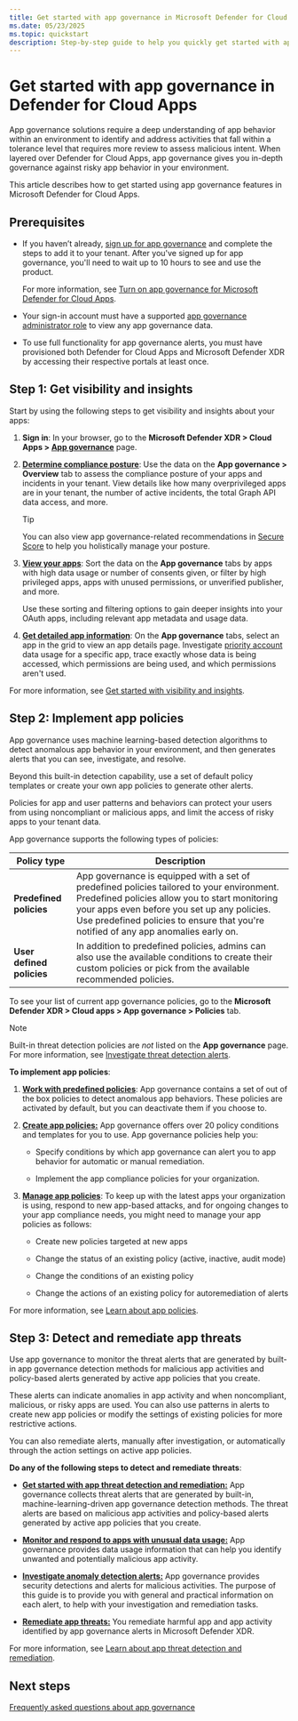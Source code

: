 ```yaml
---
title: Get started with app governance in Microsoft Defender for Cloud Apps in Microsoft Defender XDR.
ms.date: 05/23/2025
ms.topic: quickstart
description: Step-by-step guide to help you quickly get started with app governance in Microsoft Defender for Cloud Apps and Microsoft Defender XDR.
---
```


# Get started with app governance in Defender for Cloud Apps

App governance solutions require a deep understanding of app behavior within an environment to identify and address activities that fall within a tolerance level that requires more review to assess malicious intent. When layered over Defender for Cloud Apps, app governance gives you in-depth governance against risky app behavior in your environment.

This article describes how to get started using app governance features in Microsoft Defender for Cloud Apps.

## Prerequisites

- If you haven’t already, [sign up for app governance](https://security.microsoft.com/cloudapps/settings?tabid=activateAppG) and complete the steps to add it to your tenant.  After you've signed up for app governance, you'll need to wait up to 10 hours to see and use the product.

    For more information, see [Turn on app governance for Microsoft Defender for Cloud Apps](app-governance-get-started.md).

- Your sign-in account must have a supported [app governance administrator role](app-governance-get-started.md#roles) to view any app governance data.

- To use full functionality for app governance alerts, you must have provisioned both Defender for Cloud Apps and Microsoft Defender XDR by accessing their respective portals at least once.

## Step 1: Get visibility and insights

Start by using the following steps to get visibility and insights about your apps:

1. **Sign in**: In your browser, go to the **Microsoft Defender XDR > Cloud Apps > [App governance](https://aka.ms/appgovernance)** page.

1. **[Determine compliance posture](app-governance-visibility-insights-compliance-posture.md)**: Use the data on the **App governance > Overview** tab to assess the compliance posture of your apps and incidents in your tenant. View details like how many overprivileged apps are in your tenant, the number of active incidents, the total Graph API data access, and more.

   > [!TIP]
   > You can also view app governance-related recommendations in [Secure Score](https://security.microsoft.com/securescore?viewid=overview&tid=b5304409-74ae-42bf-a3e3-d62da4845129) to help you holistically manage your posture.
   >

1. **[View your apps](app-governance-visibility-insights-view-apps.md)**: Sort the data on the **App governance** tabs by apps with high data usage or number of consents given, or filter by high privileged apps, apps with unused permissions, or unverified publisher, and more.

    Use these sorting and filtering options to gain deeper insights into your OAuth apps, including relevant app metadata and usage data.

1. **[Get detailed app information](app-governance-visibility-insights-view-apps.md#getting-detailed-information-on-an-app)**: On the **App governance** tabs, select an app in the grid to view an app details page. Investigate [priority account](/microsoft-365/admin/setup/priority-accounts) data usage for a specific app, trace exactly whose data is being accessed, which permissions are being used, and which permissions aren't used.

For more information, see [Get started with visibility and insights](app-governance-visibility-insights-get-started.md).

## Step 2: Implement app policies

App governance uses machine learning-based detection algorithms to detect anomalous app behavior in your environment, and then generates alerts that you can see, investigate, and resolve.

Beyond this built-in detection capability, use a set of default policy templates or create your own app policies to generate other alerts.

Policies for app and user patterns and behaviors can protect your users from using noncompliant or malicious apps, and limit the access of risky apps to your tenant data.

App governance supports the following types of policies:

|Policy type  |Description  |
|---------|---------|
|**Predefined policies**     |  App governance is equipped with a set of predefined policies tailored to your environment. Predefined policies allow you to start monitoring your apps even before you set up any policies. Use predefined policies to ensure that you're notified of any app anomalies early on.         |
|**User defined policies**     |     In addition to predefined policies, admins can also use the available conditions to create their custom policies or pick from the available recommended policies.    |

To see your list of current app governance policies, go to the **Microsoft Defender XDR > Cloud apps > App governance > Policies** tab.

> [!NOTE]
> Built-in threat detection policies are *not* listed on the **App governance** page. For more information, see [Investigate threat detection alerts](app-governance-anomaly-detection-alerts.md).
>

**To implement app policies**:

1. **[Work with predefined policies](app-governance-predefined-policies.md#working-with-predefined-policies)**:  App governance contains a set of out of the box policies to detect anomalous app behaviors. These policies are activated by default, but you can deactivate them if you choose to.

1. **[Create app policies:](app-governance-app-policies-create.md)** App governance offers over 20 policy conditions and templates for you to use. App governance policies help you:

    - Specify conditions by which app governance can alert you to app behavior for automatic or manual remediation.

    - Implement the app compliance policies for your organization.

1. **[Manage app policies](app-governance-app-policies-manage.md)**: To keep up with the latest apps your organization is using, respond to new app-based attacks, and for ongoing changes to your app compliance needs, you might need to manage your app policies as follows:

    - Create new policies targeted at new apps

    - Change the status of an existing policy (active, inactive, audit mode)

    - Change the conditions of an existing policy

    - Change the actions of an existing policy for autoremediation of alerts

For more information, see [Learn about app policies](app-governance-app-policies-overview.md).

## Step 3: Detect and remediate app threats

Use app governance to monitor the threat alerts that are generated by built-in app governance detection methods for malicious app activities and policy-based alerts generated by active app policies that you create.

These alerts can indicate anomalies in app activity and when noncompliant, malicious, or risky apps are used. You can also use patterns in alerts to create new app policies or modify the settings of existing policies for more restrictive actions.

You can also remediate alerts, manually after investigation, or automatically through the action settings on active app policies.

**Do any of the following steps to detect and remediate threats**:

- **[Get started with app threat detection and remediation:](app-governance-detect-remediate-get-started.md)** App governance collects threat alerts that are generated by built-in, machine-learning-driven app governance detection methods. The threat alerts are based on malicious app activities and policy-based alerts generated by active app policies that you create.

- **[Monitor and respond to apps with unusual data usage:](app-governance-monitor-apps-unusual-data-usage.md)** App governance provides data usage information that can help you identify unwanted and potentially malicious app activity.

- **[Investigate anomaly detection alerts:](app-governance-anomaly-detection-alerts.md)** App governance provides security detections and alerts for malicious activities. The purpose of this guide is to provide you with general and practical information on each alert, to help with your investigation and remediation tasks.

- [**Remediate app threats:**](app-governance-manage-alerts.md) You remediate harmful app and app activity identified by app governance alerts in Microsoft Defender XDR.

For more information, see [Learn about app threat detection and remediation](app-governance-detect-remediate-overview.md).

## Next steps

[Frequently asked questions about app governance](app-governance-faq.yml)
